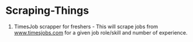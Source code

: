 # Scraping-Things

1. TimesJob scrapper for freshers - This will scrape jobs from www.timesjobs.com for a given job role/skill and number of experience.
